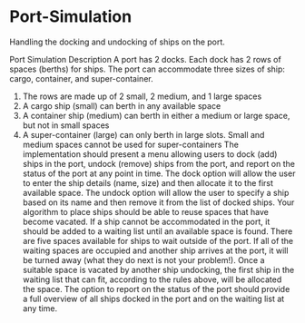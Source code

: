 # Port-Simulation
Handling the docking and undocking of ships on the port.

Port Simulation Description
A port has 2 docks. Each dock has 2 rows of spaces (berths) for ships. The port can
accommodate three sizes of ship: cargo, container, and super-container.
1. The rows are made up of 2 small, 2 medium, and 1 large spaces
2. A cargo ship (small) can berth in any available space
3. A container ship (medium) can berth in either a medium or large space, but not in small spaces
4. A super-container (large) can only berth in large slots. Small and medium spaces cannot be
used for super-containers
The implementation should present a menu allowing users to dock (add) ships in the port,
undock (remove) ships from the port, and report on the status of the port at any point in time.
The dock option will allow the user to enter the ship details (name, size) and then allocate it to
the first available space. The undock option will allow the user to specify a ship based on its
name and then remove it from the list of docked ships. Your algorithm to place ships should be
able to reuse spaces that have become vacated.
If a ship cannot be accommodated in the port, it should be added to a waiting list until an
available space is found. There are five spaces available for ships to wait outside of the port. If
all of the waiting spaces are occupied and another ship arrives at the port, it will be turned away
(what they do next is not your problem!). Once a suitable space is vacated by another ship
undocking, the first ship in the waiting list that can fit, according to the rules above, will be
allocated the space. The option to report on the status of the port should provide a full overview
of all ships docked in the port and on the waiting list at any time.
